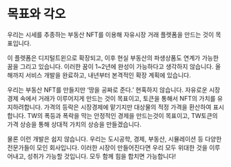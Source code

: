 # 목표와 각오

우리는 시세를 추종하는 부동산 NFT를 이용해 자유시장 거래 플렛폼을 만드는 것이 목표입니다.&#x20;

이 플렛폼은 디지털트윈으로 확장되고, 이후 현실 부동산의 파생상품도 연계가 가능한 꿈을 그리고 있습니다. 이러한 꿈이 1\~2년에 완성이 가능하다고 생각하지 않습니다. 올해까지 서비스 개발을 완료하고, 내년부터 본격적인 확장 계획에 있습니다.

우리는 부동산 NFT를 만들지만 ‘땅을 공짜로 준다.’ 현혹하지 않습니다. 자유로운 시장경제 속에서 거래가 이루어지게 만드는 것이 목표이고, 토큰을 통해서 NFT의 가치를 유지하려합니다. 가격의 등락은 시장경제에 맡기지만 대상물의 적정 가격을 환산하여 표시합니다. TW의 폭등과 폭락을 막는 안정적인 경제을 만드는것이 목표이고, TW토큰의 가격 상승을 통해 상대적 가치의 상승을 만들겠습니다.

물론 이런 개발은 쉽지 않습니다. 우리는 도시공학, 경제, 부동산, 시뮬레이션 등 다양한 전문가들이 모인 회사입니다. 이러한 시장이 만들어진다면 우리 모두 위대한 것을 이루어내고, 성취가 가능할 것입니다. 모두 함께 힘을 합치면 가능합니다!
